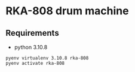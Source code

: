 # RKA-808 drum machine

## Requirements

* python 3.10.8

```
pyenv virtualenv 3.10.8 rka-808
pyenv activate rka-808
```